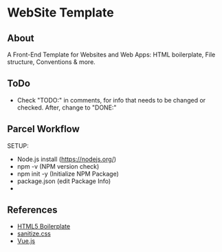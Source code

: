 # WebSite Template

## About

A Front-End Template for Websites and Web Apps: HTML boilerplate, File structure, Conventions & more.

## ToDo

- Check "TODO:" in comments, for info that needs to be changed or checked. After, change to "DONE:"

## Parcel Workflow

SETUP:

- Node.js install (https://nodejs.org/)
- npm -v (NPM version check)
- npm init -y (Initialize NPM Package)
- package.json (edit Package Info)
-

## References

- [HTML5 Boilerplate](https://html5boilerplate.com/)
- [sanitize.css](https://csstools.github.io/sanitize.css/)
- [Vue.js](https://vuejs.org/)
